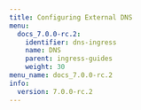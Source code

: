 ```yaml
---
title: Configuring External DNS
menu:
  docs_7.0.0-rc.2:
    identifier: dns-ingress
    name: DNS
    parent: ingress-guides
    weight: 30
menu_name: docs_7.0.0-rc.2
info:
  version: 7.0.0-rc.2
---
```


